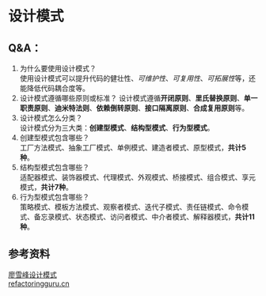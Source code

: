 # 设计模式
## Q&A：
1. 为什么要使用设计模式？  
使用设计模式可以提升代码的健壮性、*可维护性*、*可复用性*、*可拓展性*等，还能降低代码耦合度等。
2. 设计模式遵循哪些原则或标准？ 
设计模式遵循**开闭原则**、**里氏替换原则**、**单一职责原则**、**迪米特法则**、**依赖倒转原则**、**接口隔离原则**、**合成复用原则**等。
3. 设计模式怎么分类？  
设计模式分为三大类：**创建型模式**、**结构型模式**、**行为型模式**。
4. 创建型模式包含哪些？  
工厂方法模式、抽象工厂模式、单例模式、建造者模式、原型模式，**共计5种**。
5. 结构型模式包含哪些？  
适配器模式、装饰器模式、代理模式、外观模式、桥接模式、组合模式、享元模式，**共计7种**。
6. 行为型模式包含哪些？  
策略模式、模板方法模式、观察者模式、迭代子模式、责任链模式、命令模式、备忘录模式、状态模式、访问者模式、中介者模式、解释器模式，**共计11种**。  
## 参考资料
[廖雪峰设计模式](https://liaoxuefeng.com/books/java/design-patterns/index.html)  
[refactoringguru.cn](https://refactoringguru.cn/design-patterns/factory-method)  
